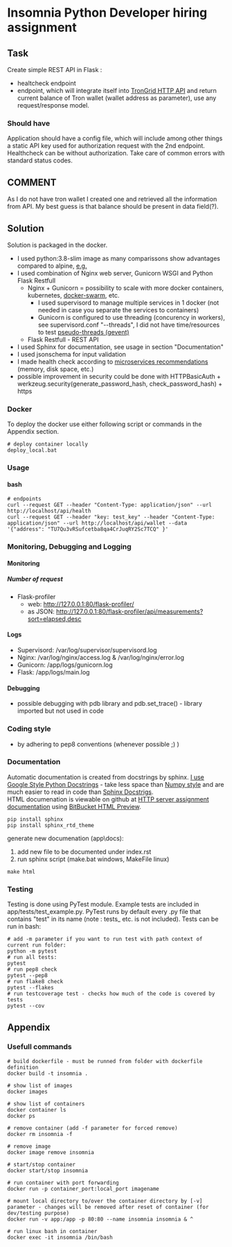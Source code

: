 # Insomnia Python Developer hiring assignment

## Task

Create simple REST API in Flask :

* healtcheck endpoint
* endpoint, which will integrate itself into [TronGrid HTTP API](https://developers.tron.network/reference) and return current balance of Tron wallet (wallet address as parameter), use any request/response model.

### Should have

Application should have a config file, which will include among other things a static API key used for authorization request with the 2nd endpoint. Healthcheck can be without authorization. Take care of common errors with standard status codes.

## COMMENT

As I do not have tron wallet I created one and retrieved all the information from API. My best guess is that balance should be present in data field(?).

## Solution

Solution is packaged in the docker.

* I used python:3.8-slim image as many comparissons show advantages compared to alpine, [e.g.](https://megamorf.gitlab.io/2020/05/06/why-it-s-better-not-to-use-alpine-linux-for-python-projects/)
* I used combination of Nginx web server, Gunicorn WSGI and Python Flask Restfull
  * Nginx + Gunicorn = possibility to scale with more docker containers, kubernetes, [docker-swarm](https://www.nginx.com/blog/docker-swarm-load-balancing-nginx-plus/), etc.
    * I used supervisord to manage multiple services in 1 docker (not needed in case you separate the services to containers)
    * Gunicorn is configured to use threading (concurency in workers), see supervisord.conf "--threads", I did not have time/resources to test [pseudo-threads (gevent)](https://medium.com/building-the-system/gunicorn-3-means-of-concurrency-efbb547674b7)
  * Flask Restfull - REST API
* I used Sphinx for documentation, see usage in section "Documentation"
* I used jsonschema for input validation
* I made health check according to [microservices recommendations](https://microservices.io/patterns/observability/health-check-api.html) (memory, disk space, etc.)
* possible improvement in security could be done with HTTPBasicAuth + werkzeug.security(generate_password_hash, check_password_hash) + https

### Docker

To deploy the docker use either following script or commands in the Appendix section.

```(cmd)
# deploy container locally
deploy_local.bat
```

### Usage

#### bash

```(bash)
# endpoints
curl --request GET --header "Content-Type: application/json" --url http://localhost/api/health
curl --request GET --header "key: test_key" --header "Content-Type: application/json" --url http://localhost/api/wallet --data '{"address": "TU7Qu3vRSufcetba8qa4CrJuqRY2Sc7TCQ" }'
```

### Monitoring, Debugging and Logging

#### Monitoring

##### Number of request

* Flask-profiler
  * web: http://127.0.0.1:80/flask-profiler/
  * as JSON: http://127.0.0.1:80/flask-profiler/api/measurements?sort=elapsed,desc

#### Logs

* Supervisord: /var/log/supervisor/supervisord.log
* Nginx: /var/log/nginx/access.log & /var/log/nginx/error.log
* Gunicorn: /app/logs/gunicorn.log
* Flask: /app/logs/main.log

#### Debugging

* possible debugging with pdb library and pdb.set_trace() - library imported but not used in code

### Coding style

* by adhering to pep8 conventions (whenever possible ;) )

### Documentation

Automatic documentation is created from docstrings by sphinx.
[I use Google Style Python Docstrings](https://www.sphinx-doc.org/en/1.7/ext/example_google.html) - take less space than [Numpy style](https://www.sphinx-doc.org/en/1.7/ext/example_numpy.html#example-numpy) and are much easier to read in code than [Sphinx Docstrigs](https://sphinx-rtd-tutorial.readthedocs.io/en/latest/docstrings.html).  
HTML documenation is viewable on github at [HTTP server assignment documentation](https://htmlpreview.github.io/?https://github.com/5uperpalo/insomnia-http-server-assignment/blob/main/app/docs/_build/html/index.html) using [BitBucket HTML Preview](https://github.com/htmlpreview/htmlpreview.github.com).

```(cmd)
pip install sphinx
pip install sphinx_rtd_theme
```

generate new documenation (app\docs):

1. add new file to be documented under index.rst
2. run sphinx script (make.bat windows, MakeFile linux)

```(cmd)
make html
```

### Testing

Testing is done using PyTest module. Example tests are included in app/tests/test_example.py.
PyTest runs by default every .py file that contains "test" in its name (note : tests_ etc. is not included).
Tests can be run in bash:

```(cmd)
# add -m parameter if you want to run test with path context of current run folder:  
python -m pytest
# run all tests:  
pytest
# run pep8 check
pytest --pep8
# run flake8 check
pytest --flakes
# run testcoverage test - checks how much of the code is covered by tests
pytest --cov
```

## Appendix

### Usefull commands

```(cmd)
# build dockerfile - must be runned from folder with dockerfile definition
docker build -t insomnia .

# show list of images
docker images

# show list of containers
docker container ls
docker ps

# remove container (add -f parameter for forced remove)
docker rm insomnia -f

# remove image
docker image remove insomnia

# start/stop container
docker start/stop insomnia

# run container with port forwarding
docker run -p container_port:local_port imagename

# mount local directory to/over the container directory by [-v] parameter - changes will be removed after reset of container (for dev/testing purpose)
docker run -v app:/app -p 80:80 --name insomnia insomnia & ^

# run linux bash in container
docker exec -it insomnia /bin/bash

```
